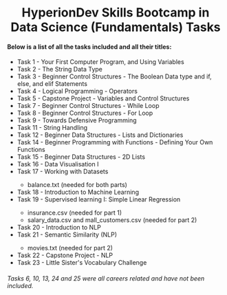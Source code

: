<h1 align="center">HyperionDev Skills Bootcamp in Data Science (Fundamentals) Tasks</h1>

<h4> Below is a list of all the tasks included and all their titles: </h4>
<ul>
  <li>Task 1 - Your First Computer Program, and Using Variables	</li>
  <li>Task 2 - The String Data Type </li>
  <li>Task 3 - Beginner Control Structures - The Boolean Data type and if, else, and elif Statements </li>
  <li>Task 4 - Logical Programming - Operators </li>
  <li>Task 5 - Capstone Project - Variables and Control Structures	</li>
  <li>Task 7 - Beginner Control Structures - While Loop	</li>
  <li>Task 8 - Beginner Control Structures - For Loop	</li>
  <li>Task 9 - Towards Defensive Programming	</li>
  <li>Task 11 - String Handling	</li>
  <li>Task 12 - Beginner Data Structures - Lists and Dictionaries	</li>
  <li>Task 14 - Beginner Programming with Functions - Defining Your Own Functions	</li>
  <li>Task 15 - Beginner Data Structures - 2D Lists	</li>
  <li>Task 16 - Data Visualisation I	</li>
  <li>Task 17 - Working with Datasets	</li>
    <ul>
      <li>balance.txt (needed for both parts)</li>
    </ul>
  <li>Task 18 - Introduction to Machine Learning	</li>
  <li>Task 19 - Supervised learning I: Simple Linear Regression</li>
    <ul>
      <li>insurance.csv (needed for part 1)</li>
      <li>salary_data.csv and mall_customers.csv (needed for part 2)</li>
    </ul>
  <li>Task 20 - Introduction to NLP	</li>
  <li>Task 21 - Semantic Similarity (NLP)	</li>
    <ul>
      <li>movies.txt (needed for part 2)</li>
    </ul>
  <li>Task 22 - Capstone Project - NLP</li>
  <li>Task 23 - Little Sister's Vocabulary Challenge</li>
</ul>	

<h6>Tasks 6, 10, 13, 24 and 25 were all careers related and have not been included. </h6>
